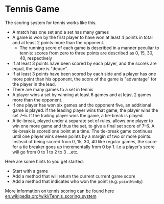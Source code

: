 # Tennis Game

The scoring system for tennis works like this.

- A match has one set and a set has many games
- A game is won by the first player to have won at least 4 points in total and at least 2 points more than the opponent.
    - The running score of each game is described in a manner peculiar to tennis: scores from zero to three points are described as 0, 15, 30, 40, respectively
- If at least 3 points have been scored by each player, and the scores are equal, the score is "deuce".
- If at least 3 points have been scored by each side and a player has one more point than his opponent, the score of the game is "advantage" for the player in the lead.
- There are many games to a set in tennis
- A player wins a set by winning at least 6 games and at least 2 games more than the opponent.
- If one player has won six games and the opponent five, an additional game is played. If the leading player wins that game, the player wins the set 7–5. If the trailing player wins the game, a tie-break is played.
- A tie-break, played under a separate set of rules, allows one player to win one more game and thus the set, to give a final set score of 7–6. A tie-break is scored one point at a time. The tie-break game continues until one player wins seven points by a margin of two or more points. Instead of being scored from 0, 15, 30, 40 like regular games, the score for a tie breaker goes up incrementally from 0 by 1. i.e a player's score will go from 0 to 1 to 2 to 3 …etc.

Here are some hints to you get started.

- Start with a game
- Add a method that will return the current current game score
- Add a method that indicates who won the point (e.g. `pointWonBy`)

More information on tennis scoring can be found here [en.wikipedia.org/wiki/Tennis_scoring_system](https://en.wikipedia.org/wiki/Tennis_scoring_system)
